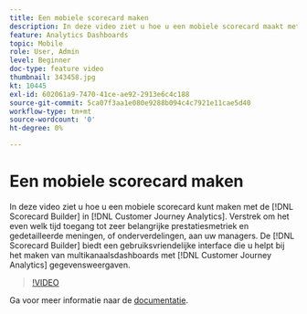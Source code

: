 ```yaml
---
title: Een mobiele scorecard maken
description: In deze video ziet u hoe u een mobiele scorecard maakt met gebruik van de Scorecard Builder in Customer Journey Analytics. Verstrek om het even welk tijd toegang tot zeer belangrijke prestatiesmetriek en gedetailleerde meningen, of onderverdelingen, aan uw managers. De Scorecard Builder biedt een gebruiksvriendelijke interface die u helpt bij het maken van dashboards met meerdere kanalen met behulp van Customer Journey Analytics-gegevensweergaven.
feature: Analytics Dashboards
topic: Mobile
role: User, Admin
level: Beginner
doc-type: feature video
thumbnail: 343458.jpg
kt: 10445
exl-id: 602061a9-7470-41ce-ae92-2913e6c4c188
source-git-commit: 5ca07f3aa1e080e9288b094c4c7921e11cae5d40
workflow-type: tm+mt
source-wordcount: '0'
ht-degree: 0%

---
```


# Een mobiele scorecard maken

In deze video ziet u hoe u een mobiele scorecard kunt maken met de [!DNL Scorecard Builder] in [!DNL Customer Journey Analytics]. Verstrek om het even welk tijd toegang tot zeer belangrijke prestatiesmetriek en gedetailleerde meningen, of onderverdelingen, aan uw managers. De [!DNL Scorecard Builder] biedt een gebruiksvriendelijke interface die u helpt bij het maken van multikanaalsdashboards met [!DNL Customer Journey Analytics] gegevensweergaven.

>[!VIDEO](https://video.tv.adobe.com/v/343458/?quality=12&learn=on)

Ga voor meer informatie naar de [documentatie](https://experienceleague.adobe.com/docs/analytics-platform/using/cja-dashboards/create-scorecard.html).